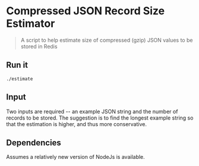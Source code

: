 # Compressed JSON Record Size Estimator 

> A script to help estimate size of compressed (gzip) JSON values to be stored in Redis 

## Run it

```
./estimate
```

## Input 
Two inputs are required -- an example JSON string and the number of records to be stored. The suggestion is to find the longest example string so that the estimation is higher, and thus more conservative.

## Dependencies

Assumes a relatively new version of NodeJs is available.

